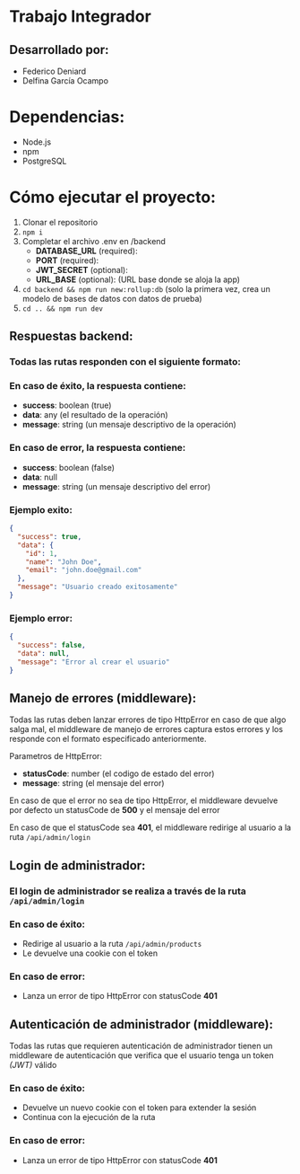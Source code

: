 # Trabajo Integrador

## Desarrollado por:

- Federico Deniard
- Delfina García Ocampo

# Dependencias:

- Node.js
- npm
- PostgreSQL

# Cómo ejecutar el proyecto:

1. Clonar el repositorio
2. `npm i`
3. Completar el archivo .env en /backend
   - **DATABASE_URL** (required):
   - **PORT** (required):
   - **JWT_SECRET** (optional):
   - **URL_BASE** (optional): (URL base donde se aloja la app)
4. `cd backend && npm run new:rollup:db` (solo la primera vez, crea un modelo de bases de datos con datos de prueba)
5. `cd .. && npm run dev`

## Respuestas backend:

### Todas las rutas responden con el siguiente formato:

### En caso de éxito, la respuesta contiene:

- **success**: boolean (true)
- **data**: any (el resultado de la operación)
- **message**: string (un mensaje descriptivo de la operación)

### En caso de error, la respuesta contiene:

- **success**: boolean (false)
- **data**: null
- **message**: string (un mensaje descriptivo del error)

### Ejemplo exito:

```json
{
  "success": true,
  "data": {
    "id": 1,
    "name": "John Doe",
    "email": "john.doe@gmail.com"
  },
  "message": "Usuario creado exitosamente"
}
```

### Ejemplo error:

```json
{
  "success": false,
  "data": null,
  "message": "Error al crear el usuario"
}
```

## Manejo de errores (middleware):

Todas las rutas deben lanzar errores de tipo HttpError en caso de que algo salga mal, el middleware de manejo de errores captura estos errores y los responde con el formato especificado anteriormente.

Parametros de HttpError:

- **statusCode**: number (el codigo de estado del error)
- **message**: string (el mensaje del error)

En caso de que el error no sea de tipo HttpError, el middleware devuelve por defecto un statusCode de **500** y el mensaje del error

En caso de que el statusCode sea **401**, el middleware redirige al usuario a la ruta `/api/admin/login`

## Login de administrador:

### El login de administrador se realiza a través de la ruta `/api/admin/login`

### En caso de éxito:

- Redirige al usuario a la ruta `/api/admin/products`
- Le devuelve una cookie con el token

### En caso de error:

- Lanza un error de tipo HttpError con statusCode **401**

## Autenticación de administrador (middleware):

Todas las rutas que requieren autenticación de administrador tienen un middleware de autenticación que verifica que el usuario tenga un token _(JWT)_ válido

### En caso de éxito:

- Devuelve un nuevo cookie con el token para extender la sesión
- Continua con la ejecución de la ruta

### En caso de error:

- Lanza un error de tipo HttpError con statusCode **401**
